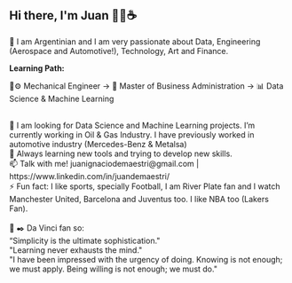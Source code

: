 ## Hi there, I'm Juan 👋😄☕ 

 🚀 I am Argentinian and I am very passionate about Data, Engineering (Aerospace and Automotive!), Technology, Art and Finance.

<b>Learning Path:</b> 

 🔧⚙️ Mechanical Engineer -> 📄 Master of Business Administration -> 📊 Data Science & Machine Learning 

<br>
📌 I am looking for Data Science and Machine Learning projects. I’m currently working in Oil & Gas Industry. I have previously worked in automotive industry (Mercedes-Benz & Metalsa)
<br>
🌱 Always learning new tools and trying to develop new skills. 

<br>
📫 Talk with me! juanignaciodemaestri@gmail.com | https://www.linkedin.com/in/juandemaestri/
<br>
⚡ Fun fact: I like sports, specially Football, I am River Plate fan and I watch Manchester United, Barcelona and Juventus too. I like NBA too (Lakers Fan).
<br>
<br>
📖 ✒️ Da Vinci fan so:<br>
“Simplicity is the ultimate sophistication."<br>
"Learning never exhausts the mind."<br>
"I have been impressed with the urgency of doing. Knowing is not enough; we must apply. Being willing is not enough; we must do."<br>



